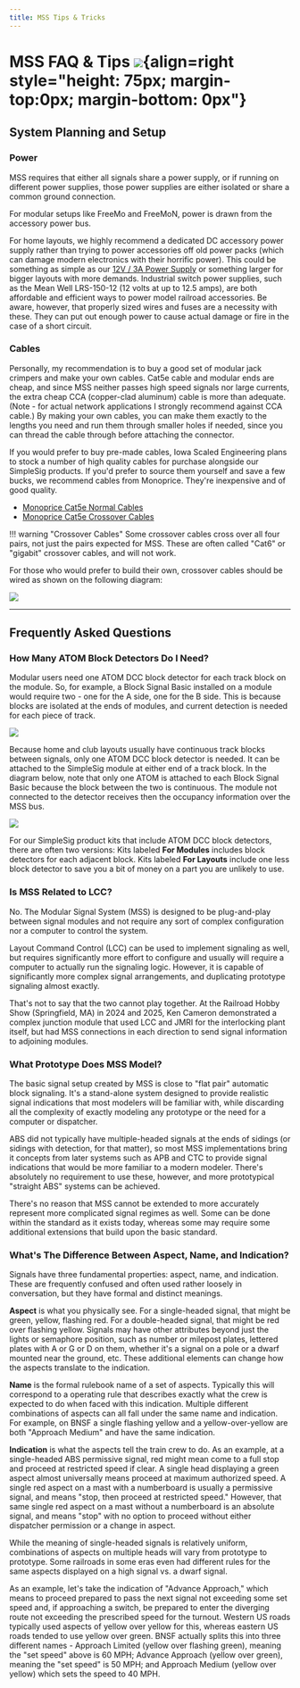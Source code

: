 ```yaml
---
title: MSS Tips & Tricks
---
```

# MSS FAQ & Tips ![](img/simplesig-logo.png){align=right style="height: 75px; margin-top:0px; margin-bottom: 0px"}

## System Planning and Setup

### Power

MSS requires that either all signals share a power supply, or if running on different power supplies, those power supplies are either isolated or share a common ground connection.

For modular setups like FreeMo and FreeMoN, power is drawn from the accessory power bus.

For home layouts, we highly recommend a dedicated DC accessory power supply rather than trying to power accessories off old power packs (which can damage modern electronics with their horrific power).  This could be something as simple as our [12V / 3A Power Supply](https://www.iascaled.com/store/PSU-12V3A) or something larger for bigger layouts with more demands.  Industrial switch power supplies, such as the Mean Well LRS-150-12 (12 volts at up to 12.5 amps), are both affordable and efficient ways to power model railroad accessories.  Be aware, however, that properly sized wires and fuses are a necessity with these.  They can put out enough power to cause actual damage or fire in the case of a short circuit.

### Cables

Personally, my recommendation is to buy a good set of modular jack crimpers and make your own cables.  Cat5e cable and modular ends are cheap, and since MSS neither passes high speed signals nor large currents, the extra cheap CCA (copper-clad aluminum) cable is more than adequate.  (Note - for actual network applications I strongly recommend against CCA cable.)  By making your own cables, you can make them exactly to the lengths you need and run them through smaller holes if needed, since you can thread the cable through before attaching the connector.

If you would prefer to buy pre-made cables, Iowa Scaled Engineering plans to stock a number of high quality cables for purchase alongside our SimpleSig products.  If you'd prefer to source them yourself and save a few bucks, we recommend cables from Monoprice.  They're inexpensive and of good quality.

* [Monoprice Cat5e Normal Cables](https://www.monoprice.com/product?p_id=11353)  
* [Monoprice Cat5e Crossover Cables](https://www.monoprice.com/product?p_id=287)

!!! warning "Crossover Cables"
    Some crossover cables cross over all four pairs, not just the pairs expected for MSS.  These are often called "Cat6" or "gigabit" crossover cables, and will not work.

For those who would prefer to build their own, crossover cables should be wired as shown on the following diagram:

![](./img/crossover-wiring.png)


---

## Frequently Asked Questions

### How Many ATOM Block Detectors Do I Need?

Modular users need one ATOM DCC block detector for each track block on the module.  So, for example, a Block Signal Basic installed on a module would require two - one for the A side, one for the B side.  This is because blocks are isolated at the ends of modules, and current detection is needed for each piece of track.

[![](./img/mss-detectors-module.png)](./img/mss-detectors-module.png)

Because home and club layouts usually have continuous track blocks between signals, only one ATOM DCC block detector is needed.  It can be attached to the SimpleSig module at either end of a track block.  In the diagram below, note that only one ATOM is attached to each Block Signal Basic because the block between the two is continuous.  The module not connected to the detector receives then the occupancy information over the MSS bus.

[![](./img/mss-detectors-layout.png)](./img/mss-detectors-layout.png)

For our SimpleSig product kits that include ATOM DCC block detectors, there are often two versions:  Kits labeled **For Modules** includes block detectors for each adjacent block.  Kits labeled **For Layouts** include one less block detector to save you a bit of money on a part you are unlikely to use.


### Is MSS Related to LCC?

No.  The Modular Signal System (MSS) is designed to be plug-and-play between signal modules and not require any sort of complex configuration nor a computer to control the system.

Layout Command Control (LCC) can be used to implement signaling as well, but requires significantly more effort to configure and usually will require a computer to actually run the signaling logic.  However, it is capable of significantly more complex signal arrangements, and duplicating prototype signaling almost exactly.

That's not to say that the two cannot play together.  At the Railroad Hobby Show (Springfield, MA) in 2024 and 2025, Ken Cameron demonstrated a complex junction module that used LCC and JMRI for the interlocking plant itself, but had MSS connections in each direction to send signal information to adjoining modules.

### What Prototype Does MSS Model?

The basic signal setup created by MSS is close to "flat pair" automatic block signaling.  It's a stand-alone system designed to provide realistic signal indications that most modelers will be familiar with, while discarding all the complexity of exactly modeling any prototype or the need for a computer or dispatcher.

ABS did not typically have multiple-headed signals at the ends of sidings (or sidings with detection, for that matter), so most MSS implementations bring it concepts from later systems such as APB and CTC to provide signal indications that would be more familiar to a modern modeler.  There's absolutely no requirement to use these, however, and more prototypical "straight ABS" systems can be achieved.

There's no reason that MSS cannot be extended to more accurately represent more complicated signal regimes as well.  Some can be done within the standard as it exists today, whereas some may require some additional extensions that build upon the basic standard.

### What's The Difference Between Aspect, Name, and Indication?

Signals have three fundamental properties:  aspect, name, and indication.  These are frequently confused and often used rather loosely in conversation, but they have formal and distinct meanings.

**Aspect** is what you physically see.  For a single-headed signal, that might be green, yellow, flashing red.  For a double-headed signal, that might be red over flashing yellow.  Signals may have other attributes beyond just the lights or semaphore position, such as number or milepost plates, lettered plates with A or G or D on them, whether it's a signal on a pole or a dwarf mounted near the ground, etc.  These additional elements can change how the aspects translate to the indication.

**Name** is the formal rulebook name of a set of aspects.  Typically this will correspond to a operating rule that describes exactly what the crew is expected to do when faced with this indication.  Multiple different combinations of aspects can all fall under the same name and indication.  For example, on BNSF a single flashing yellow and a yellow-over-yellow are both "Approach Medium" and have the same indication.

**Indication** is what the aspects tell the train crew to do.  As an example, at a single-headed ABS permissive signal, red might mean come to a full stop and proceed at restricted speed if clear.  A single head displaying a green aspect almost universally means proceed at maximum authorized speed.  A single red aspect on a mast with a numberboard is usually a permissive signal, and means "stop, then proceed at restricted speed." However, that same single red aspect on a mast without a numberboard is an absolute signal, and means "stop" with no option to proceed without either dispatcher permission or a change in aspect.

While the meaning of single-headed signals is relatively uniform, combinations of aspects on multiple heads will vary from prototype to prototype.  Some railroads in some eras even had different rules for the same aspects displayed on a high signal vs. a dwarf signal.

As an example, let's take the indication of "Advance Approach," which means to proceed prepared to pass the next signal not exceeding some set speed and, if approaching a switch, be prepared to enter the diverging route not exceeding the prescribed speed for the turnout.  Western US roads typically used aspects of yellow over yellow for this, whereas eastern US roads tended to use yellow over green.  BNSF actually splits this into three different names - Approach Limited (yellow over flashing green), meaning the "set speed" above is 60 MPH; Advance Approach (yellow over green), meaning the "set speed" is 50 MPH; and Approach Medium (yellow over yellow) which sets the speed to 40 MPH.


